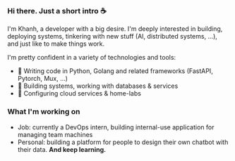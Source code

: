 ### Hi there. Just a short intro ☕
I'm Khanh, a developer with a big desire. I'm deeply interested in building, deploying systems, tinkering with new stuff (AI, distributed systems, ...), and just like to make things work.

I'm pretty confident in a variety of technologies and tools:
- 🔭 Writing code in Python, Golang and related frameworks (FastAPI, Pytorch, Mux, ...)
- 🔭 Building systems, working with databases & services
- 🔭 Configuring cloud services & home-labs

### What I'm working on
- Job: currently a DevOps intern, building internal-use application for managing team machines
- Personal: building a platform for people to design their own chatbot with their data. **And keep learning.**

<!--
- 🔭 I’m currently working on ...
- 🌱 I’m currently learning ...
- 👯 I’m looking to collaborate on ...
- 🤔 I’m looking for help with ...
- 💬 Ask me about ...
- 📫 How to reach me: ...
- 😄 Pronouns: ...
- ⚡ Fun fact: ...
-->

